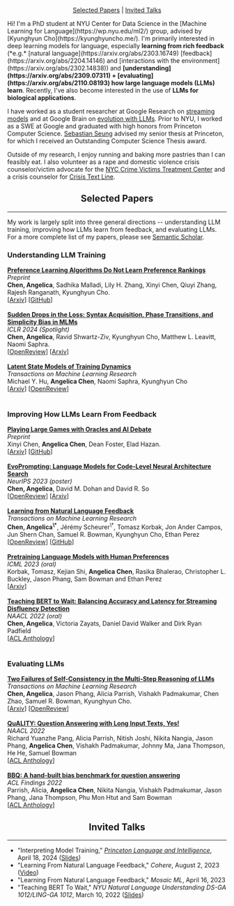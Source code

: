 <p align="center">
  <a href="#papers">Selected Papers</a> | <a href="#talks">Invited Talks</a>
</p>
Hi! I'm a PhD student at NYU Center for Data Science in the [Machine Learning for Language](https://wp.nyu.edu/ml2/) group, advised by [Kyunghyun Cho](https://kyunghyuncho.me/). I'm primarily interested in deep learning models for language, especially <b>learning from rich feedback</b> (*e.g.* [natural language](https://arxiv.org/abs/2303.16749) [feedback](https://arxiv.org/abs/2204.14146) and [interactions with the environment](https://arxiv.org/abs/2302.14838)) and <b>[understanding](https://arxiv.org/abs/2309.07311) + [evaluating](https://arxiv.org/abs/2110.08193) how large language models (LLMs) learn</b>. Recently, I've also become interested in the use of <b>LLMs for biological applications</b>.

I have worked as a student researcher at Google Research on [streaming models](https://arxiv.org/abs/2205.00620) and at Google Brain on [evolution with LLMs](https://arxiv.org/abs/2302.14838). Prior to NYU, I worked as a SWE at Google and graduated with high honors from Princeton Computer Science. [Sebastian Seung](https://www.cs.princeton.edu/people/profile/sseung) advised my senior thesis at Princeton, for which I received an Outstanding Computer Science Thesis award.

Outside of my research, I enjoy running and baking more pastries than I can feasibly eat. I also volunteer as a rape and domestic violence crisis counselor/victim advocate for the [NYC Crime Victims Treatment Center](https://www.cvtcnyc.org/) and a crisis counselor for [Crisis Text Line](https://www.crisistextline.org/).

<h2 align="center" id="papers">
  Selected Papers
</h2>

* * *

My work is largely split into three general directions -- understanding LLM training, improving how LLMs learn from feedback, and evaluating LLMs. For a more complete list of my papers, please see <a href="https://www.semanticscholar.org/author/Angelica-Chen/13336152">Semantic Scholar</a>.<br>

<h3>Understanding LLM Training</h3>
<b><u>Preference Learning Algorithms Do Not Learn Preference Rankings</u></b><br>
<i>Preprint</i><br>
<b>Chen, Angelica</b>, Sadhika Malladi, Lily H. Zhang, Xinyi Chen, Qiuyi Zhang, Rajesh Ranganath, Kyunghyun Cho.<br>
[<a href="https://arxiv.org/abs/2405.19534">Arxiv</a>] [<a href="https://github.com/angie-chen55/pref-learning-ranking-acc/tree/main">GitHub</a>] <br>
<br>
<b><u>Sudden Drops in the Loss: Syntax Acquisition, Phase Transitions, and Simplicity Bias in MLMs</u></b><br>
<i>ICLR 2024 (Spotlight)</i><br>
<b>Chen, Angelica</b>, Ravid Shwartz-Ziv, Kyunghyun Cho, Matthew L. Leavitt, Naomi Saphra.<br>
[<a href="https://openreview.net/forum?id=MO5PiKHELW">OpenReview</a>] [<a href="https://arxiv.org/abs/2309.07311">Arxiv</a>] <br>
<br>
<b><u>Latent State Models of Training Dynamics</u></b><br>
<i>Transactions on Machine Learning Research</i><br>
Michael Y. Hu, <b>Angelica Chen</b>, Naomi Saphra, Kyunghyun Cho<br>
[<a href="https://arxiv.org/abs/2308.09543">Arxiv</a>] [<a href="https://openreview.net/forum?id=NE2xXWo0LF&referrer=%5BAuthor%20Console%5D(%2Fgroup%3Fid%3DTMLR%2FAuthors%23your-submissions)">OpenReview</a>]<br>
<br>

<h3>Improving How LLMs Learn From Feedback</h3>
<b><u>Playing Large Games with Oracles and AI Debate</u></b><br>
<i>Preprint</i><br>
Xinyi Chen, <b>Angelica Chen</b>, Dean Foster, Elad Hazan.<br>
[<a href="https://arxiv.org/abs/2312.04792">Arxiv</a>] [<a href="https://github.com/angie-chen55/alignment-game-public">GitHub</a>] <br>
<br>
<b><u>EvoPrompting: Language Models for Code-Level Neural Architecture Search</u></b><br>
<i>NeurIPS 2023 (poster)</i><br>
<b>Chen, Angelica</b>, David M. Dohan and David R. So<br>
[<a href="https://openreview.net/forum?id=ifbF4WdT8f">OpenReview</a>] [<a href="https://arxiv.org/abs/2302.14838">Arxiv</a>]<br>
<br>
<b><u>Learning from Natural Language Feedback</u></b><br>
<i>Transactions on Machine Learning Research</i><br>
<b>Chen, Angelica<sup>\*</sup></b>, Jérémy Scheurer<sup>\*</sup>, Tomasz Korbak, Jon Ander Campos, Jun Shern Chan, Samuel R. Bowman, Kyunghyun Cho, Ethan Perez<br>
[<a href="https://openreview.net/forum?id=xo3hI5MwvU">OpenReview</a>] [<a href="https://github.com/nyu-mll/ILF-for-code-generation">GitHub</a>]<br>
<br>
<b><u>Pretraining Language Models with Human Preferences</u></b><br>
<i>ICML 2023 (oral)</i><br>
Korbak, Tomasz, Kejian Shi, <b>Angelica Chen</b>, Rasika Bhalerao, Christopher L. Buckley, Jason Phang, Sam Bowman and Ethan Perez<br>
[<a href="https://arxiv.org/abs/2302.08582.pdf">Arxiv</a>]<br>
<br>
<b><u>Teaching BERT to Wait: Balancing Accuracy and Latency for Streaming Disfluency Detection</u></b><br>
<i>NAACL 2022 (oral)</i><br>
<b>Chen, Angelica</b>, Victoria Zayats, Daniel David Walker and Dirk Ryan Padfield<br>
[<a href="https://www.aclanthology.org/2022.naacl-main.60.pdf">ACL Anthology</a>]<br>
<br>

<h3>Evaluating LLMs</h3>
<b><u>Two Failures of Self-Consistency in the Multi-Step Reasoning of LLMs</u></b><br>
<i>Transactions on Machine Learning Research</i><br>
<b>Chen, Angelica</b>, Jason Phang, Alicia Parrish, Vishakh Padmakumar, Chen Zhao, Samuel R. Bowman, Kyunghyun Cho.<br> 
[<a href="https://arxiv.org/abs/2305.14279">Arxiv</a>] [<a href="https://openreview.net/forum?id=5nBqY1y96B">OpenReview</a>]<br>
<br>
<b><u>QuALITY: Question Answering with Long Input Texts, Yes!</u></b><br>
<i>NAACL 2022</i><br>
Richard Yuanzhe Pang, Alicia Parrish, Nitish Joshi, Nikita Nangia, Jason Phang, <b>Angelica Chen</b>, Vishakh Padmakumar, Johnny Ma, Jana Thompson, He He, Samuel Bowman<br>
[<a href="https://aclanthology.org/2022.naacl-main.391/">ACL Anthology</a>]<br>
<br>
<b><u>BBQ: A hand-built bias benchmark for question answering</u></b><br>
<i>ACL Findings 2022</i><br>
Parrish, Alicia, <b>Angelica Chen</b>, Nikita Nangia, Vishakh Padmakumar, Jason Phang, Jana Thompson, Phu Mon Htut and Sam Bowman<br>
[<a href="https://aclanthology.org/2022.findings-acl.165/">ACL Anthology</a>]<br>

<h2 align="center" id="talks">
  Invited Talks
</h2>

* * *

*   "Interpreting Model Training," <i><a href="https://pli.princeton.edu/events/seminar-lunch-series">Princeton Language and Intelligence</a></i>, April 18, 2024 (<a href="https://docs.google.com/presentation/d/1zyjPLBF1RyGCIxWPs_G81YdXAP2rgaCFksraiUZSDr0/edit?usp=sharing">Slides</a>)
*   "Learning From Natural Language Feedback," <i>Cohere</i>, August 2, 2023 (<a href="https://www.youtube.com/watch?v=Ex2qCbZCIFI">Video</a>)
*   "Learning From Natural Language Feedback," <i>Mosaic ML</i>, April 16, 2023
*   "Teaching BERT To Wait," <i>NYU Natural Language Understanding DS-GA 1012/LING-GA 1012</i>, March 10, 2022 (<a href="https://docs.google.com/presentation/d/1kDJU-Ar03UWzeXlu4RzF04tFXc6v2ei6GV6VYqLvPus/edit?usp=sharing">Slides</a>)
